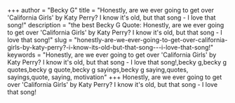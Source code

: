 +++
author = "Becky G"
title = "Honestly, are we ever going to get over 'California Girls' by Katy Perry? I know it's old, but that song - I love that song!"
description = "the best Becky G Quote: Honestly, are we ever going to get over 'California Girls' by Katy Perry? I know it's old, but that song - I love that song!"
slug = "honestly-are-we-ever-going-to-get-over-california-girls-by-katy-perry?-i-know-its-old-but-that-song---i-love-that-song!"
keywords = "Honestly, are we ever going to get over 'California Girls' by Katy Perry? I know it's old, but that song - I love that song!,becky g,becky g quotes,becky g quote,becky g sayings,becky g saying,quotes, sayings,quote, saying, motivation"
+++
Honestly, are we ever going to get over 'California Girls' by Katy Perry? I know it's old, but that song - I love that song!
